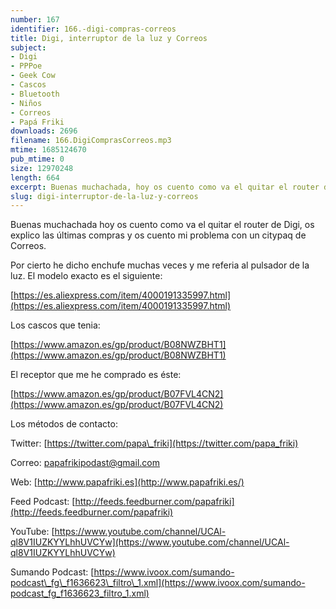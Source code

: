 ```yaml
---
number: 167
identifier: 166.-digi-compras-correos
title: Digi, interruptor de la luz y Correos
subject:
- Digi
- PPPoe
- Geek Cow
- Cascos
- Bluetooth
- Niños
- Correos
- Papá Friki
downloads: 2696
filename: 166.DigiComprasCorreos.mp3
mtime: 1685124670
pub_mtime: 0
size: 12970248
length: 664
excerpt: Buenas muchachada, hoy os cuento como va el quitar el router de Digi, os explico las últimas compras y os cuento mi problema con un citypaq de Correos
slug: digi-interruptor-de-la-luz-y-correos
---
```

Buenas muchachada hoy os cuento como va el quitar el router de Digi, os explico las últimas compras y os cuento mi problema con un citypaq de Correos.

Por cierto he dicho enchufe muchas veces y me referia al pulsador de la luz. El modelo exacto es el siguiente:

[https://es.aliexpress.com/item/4000191335997.html](https://es.aliexpress.com/item/4000191335997.html)

Los cascos que tenia:

[https://www.amazon.es/gp/product/B08NWZBHT1](https://www.amazon.es/gp/product/B08NWZBHT1)

El receptor que me he comprado es éste:

[https://www.amazon.es/gp/product/B07FVL4CN2](https://www.amazon.es/gp/product/B07FVL4CN2)

Los métodos de contacto:

Twitter: [https://twitter.com/papa\_friki](https://twitter.com/papa_friki)

Correo: [papafrikipodast@gmail.com](https://archive.org/details/papafrikipodast@gmail.com)

Web: [http://www.papafriki.es](http://www.papafriki.es/)

Feed Podcast: [http://feeds.feedburner.com/papafriki](http://feeds.feedburner.com/papafriki)

YouTube: [https://www.youtube.com/channel/UCAl-ql8V1IUZKYYLhhUVCYw](https://www.youtube.com/channel/UCAl-ql8V1IUZKYYLhhUVCYw)

Sumando Podcast: [https://www.ivoox.com/sumando-podcast\_fg\_f1636623\_filtro\_1.xml](https://www.ivoox.com/sumando-podcast_fg_f1636623_filtro_1.xml)